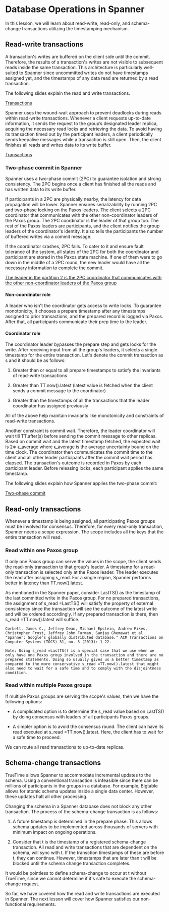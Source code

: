 # Database Operations in Spanner
In this lesson, we will learn about read-write, read-only, and schema-change transactions utilizing the timestamping mechanism.

## Read-write transactions
A transaction's writes are buffered on the client side until the commit. Therefore, the results of a transaction's writes are not visible to subsequent reads inside the same transaction. This architecture is particularly well-suited to Spanner since uncommitted writes do not have timestamps assigned yet, and the timestamps of any data read are returned by a read transaction.

The following slides explain the read and write transactions.

[Transactions](./read_write)

Spanner uses the wound-wait approach to prevent deadlocks during reads within read-write transactions. Whenever a client requests up-to-date information, it sends the request to the group’s designated leader replica, acquiring the necessary read locks and retrieving the data. To avoid having its transaction timed out by the participant leaders, a client periodically sends keepalive messages while a transaction is still open. Then, the client finishes all reads and writes data to its write buffer.

[Transactions](./read_write2)

### Two-phase commit in Spanner
Spanner uses a two-phase commit (2PC) to guarantee isolation and strong consistency. The 2PC begins once a client has finished all the reads and has written data to its write buffer.

If participants in a 2PC are physically nearby, the latency for data propagation will be lower. Spanner ensures serializability by running 2PC and two-phase locking on the Paxos leaders. The client selects a 2PC coordinator that communicates with the other non-coordinator leaders of the Paxos group. The 2PC coordinator is the leader of that group too. The rest of the Paxos leaders are participants, and the client notifies the group leaders of the coordinator's identity. It also tells the participants the number of buffered writes via a commit message.

If the coordinator crashes, 2PC fails. To cater to it and ensure fault tolerance of the system, all states of the 2PC for both the coordinator and participant are stored in the Paxos state machine. If one of them were to go down in the middle of a 2PC round, the new leader would have all the necessary information to complete the commit.

[The leader in the partition 2 is the 2PC coordinator that communicates with the other non-coordinator leaders of the Paxos group](./2pc.png)

#### Non-coordinator role
A leader who isn't the coordinator gets access to write locks. To guarantee monotonicity, it chooses a prepare timestamp after any timestamps assigned to prior transactions, and the prepared record is logged via Paxos. After that, all participants communicate their prep time to the leader.

#### Coordinator role
The coordinator leader bypasses the prepare step and gets locks for the write. After receiving input from all the group's leaders, it selects a single timestamp for the entire transaction. Let's denote the commit transaction as s and it should be as follows:

1. Greater than or equal to all prepare timestamps to satisfy the invariants of read-write transactions

2. Greater than TT.now().latest (latest value is fetched when the client sends a commit message to the coordinator)

3. Greater than the timestamps of all the transactions that the leader coordinator has assigned previously

All of the above help maintain invariants like monotonicity and constraints of read-write transactions.

Another constraint is commit wait. Therefore, the leader coordinator will wait till TT.after(s) before sending the commit message to other replicas. Based on commit wait and the latest timestamp fetched, the expected wait is 2∗ ϵ_average where ϵ_average is the average uncertainty bound on the time clock. The coordinator then communicates the commit time to the client and all other leader participants after the commit wait period has elapsed. The transaction's outcome is recorded in Paxos by each participant leader. Before releasing locks, each participant applies the same timestamp.

The following slides explain how Spanner applies the two-phase commit:

[Two-phase commit](./coord)


## Read-only transactions
Whenever a timestamp is being assigned, all participating Paxos groups must be involved for consensus. Therefore, for every read-only transaction, Spanner needs a scope expression. The scope includes all the keys that the entire transaction will read.

### Read within one Paxos group
If only one Paxos group can serve the values in the scope, the client sends the read-only transaction to that group's leader. A timestamp for a read-only transaction is selected only at the Paxos leader. The leader executes the read after assigning s_read. For a single region, Spanner performs better in latency than TT.now().latest.

As mentioned in the Spanner paper, consider LastTS() as the timestamp of the last committed write in the Paxos group. For no prepared transactions, the assignment of s_read =LastTS() will satisfy the property of external consistency since the transaction will see the outcome of the latest write and will be ordered accordingly. If any prepared transaction is there, then s_read =TT.now().latest will suffice.
```
Corbett, James C., Jeffrey Dean, Michael Epstein, Andrew Fikes, Christopher Frost, Jeffrey John Furman, Sanjay Ghemawat et al. "Spanner: Google’s globally distributed database." ACM Transactions on Computer Systems (TOCS) 31, no. 3 (2013): 1-22.
```

```
Note: Using s_read =LastTS() is a special case that we use when we only have one Paxos group involved in the transaction and there are no prepared statements. Doing so usually gives us a better timestamp as compared to the more conservative s_read =TT.now().latest that might also need to wait for a safe time and to comply with the disjointness condition.
``` 


### Read within multiple Paxos groups

If multiple Paxos groups are serving the scope's values, then we have the following options:

- A complicated option is to determine the s_read value based on LastTS() by doing consensus with leaders of all participants Paxos groups.

- A simpler option is to avoid the consensus round. The client can have its read executed at s_read =TT.now().latest. Here, the client has to wait for a safe time to proceed.

We can route all read transactions to up-to-date replicas.
## Schema-change transactions
TrueTime allows Spanner to accommodate incremental updates to the schema. Using a conventional transaction is infeasible since there can be millions of participants in the groups in a database. For example, Bigtable allows for atomic schema updates inside a single data center. However, these updates halt all other processing.

Changing the schema in a Spanner database does not block any other transaction. The process of the schema-change transaction is as follows:

1. A future timestamp is determined in the prepare phase. This allows schema updates to be implemented across thousands of servers with minimum impact on ongoing operations.

2. Consider that t is the timestamp of a registered schema-change transaction. All read and write transactions that are dependent on the schema, will sync with t. If the transction timestamps of these are before t, they can continue. However, timestamps that are later than t will be blocked until the schema change transaction completes.

It would be pointless to define schema-change to occur at t without TrueTime, since we cannot determine if it's safe to execute the schema-change request.

So far, we have covered how the read and write transactions are executed in Spanner. The next lesson will cover how Spanner satisfies our non-functional requirements.


